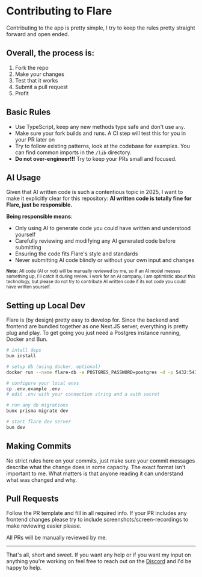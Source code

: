# Contributing to Flare

Contributing to the app is pretty simple, I try to keep the rules pretty straight forward and open ended.

## Overall, the process is:

1. Fork the repo
2. Make your changes
3. Test that it works
4. Submit a pull request
5. Profit

## Basic Rules

- Use TypeScript, keep any new methods type safe and don't use `any`.
- Make sure your fork builds and runs. A CI step will test this for you in your PR later on
- Try to follow existing patterns, look at the codebase for examples. You can find common imports in the `/lib` directory.
- **Do not over-engineer!!!** Try to keep your PRs small and focused.

## AI Usage

Given that AI written code is such a contentious topic in 2025, I want to make it explicitly clear for this repository: **AI written code is totally fine for Flare, just be responsible.**

**Being responsible means**:

- Only using AI to generate code you could have written and understood yourself
- Carefully reviewing and modifying any AI generated code before submitting
- Ensuring the code fits Flare's style and standards
- Never submitting AI code blindly or without your own input and changes

<sub>**Note:** All code (AI or not) will be manually reviewed by me, so if an AI model messes something up, I'll catch it during review. I work for an AI company, I am optimistic about this technology, but please do not try to contribute AI written code if its not code you could have written yourself.</sub>

## Setting up Local Dev

Flare is (by design) pretty easy to develop for. Since the backend and frontend are bundled together as one Next.JS server, everything is pretty plug and play. To get going you just need a Postgres instance running, Docker and Bun.

```bash
# intall deps
bun install

# setup db (using docker, optional)
docker run --name flare-db -e POSTGRES_PASSWORD=postgres -d -p 5432:5432 postgres:16

# configure your local envs
cp .env.example .env
# edit .env with your connection string and a auth secret

# run any db migrations
bunx prisma migrate dev

# start flare dev server
bun dev
```

## Making Commits

No strict rules here on your commits, just make sure your commit messages describe what the change does in some capacity. The exact format isn't important to me. What matters is that anyone reading it can understand what was changed and why.

## Pull Requests

Follow the PR template and fill in all required info. If your PR includes any frontend changes please try to include screenshots/screen-recordings to make reviewing easier please.

All PRs will be manually reviewed by me.

---

That's all, short and sweet. If you want any help or if you want my input on anything you're working on feel free to reach out on the [Discord](https://discord.gg/t4rGHBJy) and I'd be happy to help.
